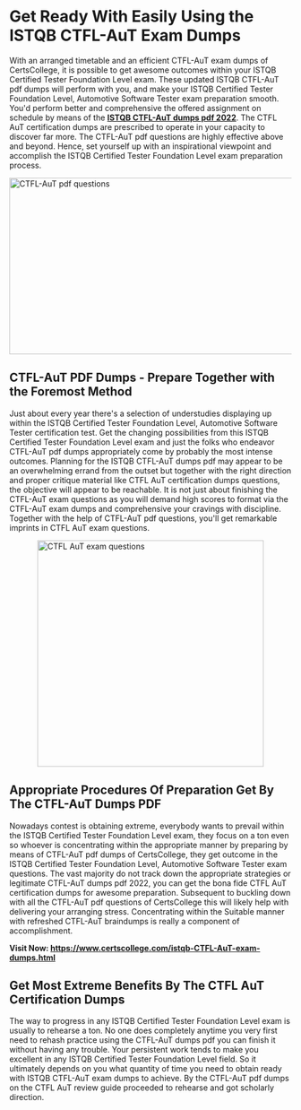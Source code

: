 <h1><strong>Get Ready With Easily Using the ISTQB CTFL-AuT Exam Dumps&nbsp;</strong></h1>
<p><span style="font-weight: 400;">With an arranged timetable and an efficient  CTFL-AuT exam dumps of CertsCollege, it is possible to get awesome outcomes within your ISTQB Certified Tester Foundation Level exam. These updated ISTQB CTFL-AuT pdf dumps will perform with you, and make your ISTQB Certified Tester Foundation Level, Automotive Software Tester exam preparation smooth. You'd perform better and comprehensive the offered assignment on schedule by means of the <strong><a href="https://www.certscollege.com/istqb-CTFL-AuT-exam-dumps.html">ISTQB CTFL-AuT dumps pdf 2022</a></strong>. The CTFL AuT certification dumps are prescribed to operate in your capacity to discover far more. The  CTFL-AuT pdf questions are highly effective above and beyond. Hence, set yourself up with an inspirational viewpoint and accomplish the ISTQB Certified Tester Foundation Level exam preparation process.&nbsp;</span></p>
<p><span style="font-weight: 400;"><img style="display: block; margin-left: auto; margin-right: auto;" src="https://i.ibb.co/CPDK3ps/Yellow-and-Blue-Initiative-Blog-Banner.png" alt="CTFL-AuT pdf questions" width="559" height="315" /></span></p>
<h2><strong>CTFL-AuT PDF Dumps - Prepare Together with the Foremost Method</strong></h2>
<p><span style="font-weight: 400;">Just about every year there's a selection of understudies displaying up within the ISTQB Certified Tester Foundation Level, Automotive Software Tester certification test. Get the changing possibilities from this ISTQB Certified Tester Foundation Level exam and just the folks who endeavor CTFL-AuT pdf dumps appropriately come by probably the most intense outcomes. Planning for the ISTQB CTFL-AuT dumps pdf may appear to be an overwhelming errand from the outset but together with the right direction and proper critique material like CTFL AuT certification dumps questions, the objective will appear to be reachable. It is not just about finishing the CTFL-AuT exam questions as you will demand high scores to format via the CTFL-AuT exam dumps and comprehensive your cravings with discipline. Together with the help of CTFL-AuT pdf questions, you'll get remarkable imprints in CTFL AuT exam questions.</span></p>
<p><span style="font-weight: 400;"><a href="https://tinyurl.com/3v67j6y4"><img style="display: block; margin-left: auto; margin-right: auto;" src="https://i.ibb.co/9tMrhdY/Teacher-Appreciation-Invitation.png" alt="CTFL AuT exam questions " width="404" height="404" /></a></span></p>
<h2><strong>Appropriate Procedures Of Preparation Get By The CTFL-AuT Dumps PDF</strong></h2>
<p><span style="font-weight: 400;">Nowadays contest is obtaining extreme, everybody wants to prevail within the ISTQB Certified Tester Foundation Level exam, they focus on a ton even so whoever is concentrating within the appropriate manner by preparing by means of CTFL-AuT pdf dumps of CertsCollege, they get outcome in the ISTQB Certified Tester Foundation Level, Automotive Software Tester exam questions. The vast majority do not track down the appropriate strategies or legitimate CTFL-AuT dumps pdf 2022, you can get the bona fide CTFL AuT certification dumps for awesome preparation. Subsequent to buckling down with all the  CTFL-AuT pdf questions of CertsCollege this will likely help with delivering your arranging stress. Concentrating within the Suitable manner with refreshed CTFL-AuT braindumps is really a component of accomplishment.</span></p>
<p><span style="font-weight: 400;"><strong>Visit Now: <a href="https://www.certscollege.com/istqb-CTFL-AuT-exam-dumps.html">https://www.certscollege.com/istqb-CTFL-AuT-exam-dumps.html</a></strong></span></p>
<h2><strong>Get Most Extreme Benefits By The CTFL AuT Certification Dumps</strong></h2>
<p><span style="font-weight: 400;">The way to progress in any ISTQB Certified Tester Foundation Level exam is usually to rehearse a ton. No one does completely anytime you very first need to rehash practice using the CTFL-AuT dumps pdf you can finish it without having any trouble. Your persistent work tends to make you excellent in any ISTQB Certified Tester Foundation Level field. So it ultimately depends on you what quantity of time you need to obtain ready with ISTQB CTFL-AuT exam dumps to achieve. By the CTFL-AuT pdf dumps on the CTFL AuT review guide proceeded to rehearse and got scholarly direction.</span></p>
